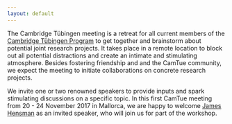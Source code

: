 ```yaml
---
layout: default
---
```

The Cambridge Tübingen meeting is a retreat for all current members of the [Cambridge Tübingen Program](http://mlg.eng.cam.ac.uk/?page_id=1458) to get together and brainstorm about potential joint research projects. It takes place in a remote location to block out all potential distractions and create an intimate and stimulating atmosphere. Besides fostering friendship and and the CamTue community, we expect the meeting to initiate collaborations on concrete research projects.
   
We invite one or two renowned speakers to provide inputs and spark stimulating discussions on a specific topic. In this first CamTue meeting from 20 - 24 November 2017 in Mallorca, we are happy to welcome [James Hensman](http://jameshensman.github.io/) as an invited speaker, who will join us for part of the workshop.